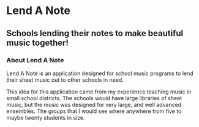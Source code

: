 # Lend A Note
## Schools lending their notes to make beautiful music together!

### About Lend A Note
Lend A Note is an application designed for school music programs to lend their sheet music out to other schools in need. 

This idea for this application came from my experience teaching music in small school districts. The schools would have large libraries of sheet music, but the music was designed for very large, and well advanced ensembles. The groups that I would see where anywhere from five to maybe twenty students in size. 
 